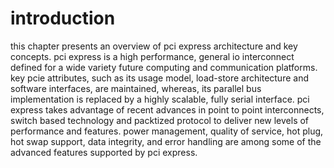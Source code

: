 # introduction

this chapter presents an overview of pci express architecture and key concepts. pci express is a high performance, general io interconnect defined for a wide variety future computing and communication platforms. key pcie attributes, such as its usage model, load-store architecture and software interfaces, are maintained, whereas, its parallel bus implementation is replaced by a highly scalable, fully serial interface. pci express takes advantage of recent advances in point to point interconnects, switch based technology and packtized protocol to deliver new levels of performance and features. power management, quality of service, hot plug, hot swap support, data integrity, and error handling are among some of the advanced features supported by pci express.
